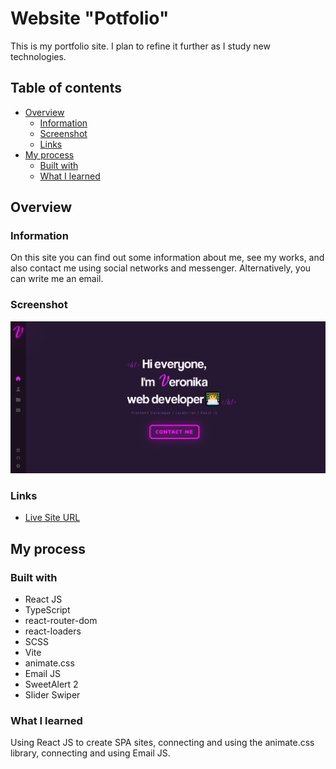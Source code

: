 # Website "Potfolio"

This is my portfolio site. I plan to refine it further as I study new technologies.

## Table of contents

- [Overview](#overview)
  - [Information](#information)
  - [Screenshot](#screenshot)
  - [Links](#links)
- [My process](#my-process)
  - [Built with](#built-with)
  - [What I learned](#what-i-learned)

## Overview

### Information

On this site you can find out some information about me, see my works, and also contact me using social networks and messenger.
Alternatively, you can write me an email.

### Screenshot

![](./main.png)

### Links

- [Live Site URL](https://portfolio-verman.netlify.app/)

## My process

### Built with

- React JS
- TypeScript
- react-router-dom
- react-loaders
- SCSS
- Vite
- animate.css
- Email JS
- SweetAlert 2
- Slider Swiper

### What I learned

Using React JS to create SPA sites, connecting and using the animate.css library, connecting and using Email JS.
